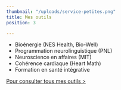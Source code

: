```yaml
---
thumbnail: "/uploads/service-petites.png"
title: Mes outils
position: 3

---
```

* Bioénergie (NES Health, Bio-Well)
* Programmation neurolinguistique (PNL)
* Neuroscience en affaires (MIT)
* Cohérence cardiaque (Heart Math)
* Formation en santé intégrative

[Pour consulter tous mes outils >](/outils-sante-integrative)